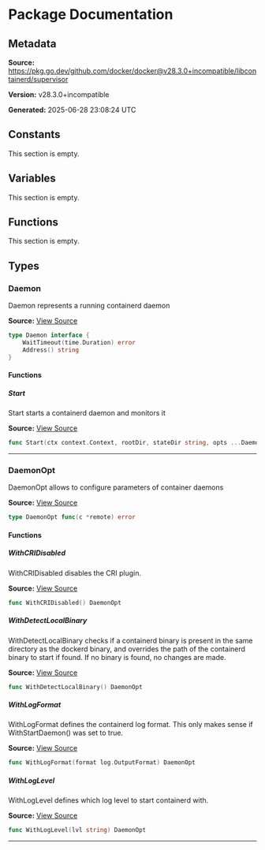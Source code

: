 # Package Documentation

## Metadata

**Source:** https://pkg.go.dev/github.com/docker/docker@v28.3.0+incompatible/libcontainerd/supervisor

**Version:** v28.3.0+incompatible

**Generated:** 2025-06-28 23:08:24 UTC

## Constants

This section is empty.

## Variables

This section is empty.

## Functions

This section is empty.

## Types

### Daemon

Daemon represents a running containerd daemon

**Source:** [View Source](https://github.com/docker/docker/blob/v28.3.0/libcontainerd/supervisor/remote_daemon.go#L56)  

```go
type Daemon interface {
	WaitTimeout(time.Duration) error
	Address() string
}
```

#### Functions

##### Start

Start starts a containerd daemon and monitors it

**Source:** [View Source](https://github.com/docker/docker/blob/v28.3.0/libcontainerd/supervisor/remote_daemon.go#L65)  

```go
func Start(ctx context.Context, rootDir, stateDir string, opts ...DaemonOpt) (Daemon, error)
```

---

### DaemonOpt

DaemonOpt allows to configure parameters of container daemons

**Source:** [View Source](https://github.com/docker/docker/blob/v28.3.0/libcontainerd/supervisor/remote_daemon.go#L62)  

```go
type DaemonOpt func(c *remote) error
```

#### Functions

##### WithCRIDisabled

WithCRIDisabled disables the CRI plugin.

**Source:** [View Source](https://github.com/docker/docker/blob/v28.3.0/libcontainerd/supervisor/remote_daemon_options.go#L34)  

```go
func WithCRIDisabled() DaemonOpt
```

##### WithDetectLocalBinary

WithDetectLocalBinary checks if a containerd binary is present in the same
directory as the dockerd binary, and overrides the path of the containerd
binary to start if found. If no binary is found, no changes are made.

**Source:** [View Source](https://github.com/docker/docker/blob/v28.3.0/libcontainerd/supervisor/remote_daemon_options.go#L44)  

```go
func WithDetectLocalBinary() DaemonOpt
```

##### WithLogFormat

WithLogFormat defines the containerd log format.
This only makes sense if WithStartDaemon() was set to true.

**Source:** [View Source](https://github.com/docker/docker/blob/v28.3.0/libcontainerd/supervisor/remote_daemon_options.go#L26)  

```go
func WithLogFormat(format log.OutputFormat) DaemonOpt
```

##### WithLogLevel

WithLogLevel defines which log level to start containerd with.

**Source:** [View Source](https://github.com/docker/docker/blob/v28.3.0/libcontainerd/supervisor/remote_daemon_options.go#L12)  

```go
func WithLogLevel(lvl string) DaemonOpt
```

---

